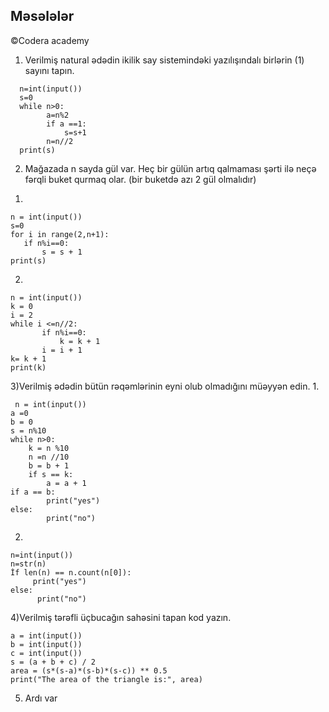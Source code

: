## Məsələlər  
©Codera academy
1) Verilmiş natural ədədin ikilik say sistemindəki yazılışındalı birlərin (1) sayını tapın.

 ```
   n=int(input())
   s=0
   while n>0:
         a=n%2
         if a ==1:
             s=s+1
         n=n//2
   print(s)
```
2) Mağazada n sayda gül var. Heç bir gülün artıq qalmaması şərti ilə neçə fərqli buket qurmaq olar. (bir buketdə azı 2 gül olmalıdır) 

1.
 ```
 n = int(input())
 s=0
for i in range(2,n+1):
	if n%i==0:
		s = s + 1
print(s)
```

2.
 ```
n = int(input())
k = 0
i = 2
while i <=n//2:
		if n%i==0:
			k = k + 1
		i = i + 1
k= k + 1
print(k)
```
3)Verilmiş ədədin bütün rəqəmlərinin eyni olub olmadığını müəyyən edin.
1.
```
 n = int(input())
a =0
b = 0
s = n%10
while n>0:
	k = n %10
	n =n //10
	b = b + 1
	if s == k:
		a = a + 1
if a == b:
		print("yes")
else:
		print("no")
```
2.
```
n=int(input()) 
n=str(n) 
İf len(n) == n.count(n[0]):
     print("yes") 
else:
      print("no")
```
4)Verilmiş tərəfli üçbucağın sahəsini tapan kod yazın. 
```
a = int(input())
b = int(input())
c = int(input())
s = (a + b + c) / 2
area = (s*(s-a)*(s-b)*(s-c)) ** 0.5
print("The area of the triangle is:", area)
```
5) Ardı var
	

		
